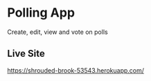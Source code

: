 # Polling App
Create, edit, view and vote on polls

 ## Live Site
 https://shrouded-brook-53543.herokuapp.com/
 

 
